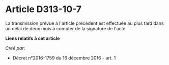 # Article D313-10-7

La transmission prévue à l'article précédent est effectuée au plus tard dans un délai de deux mois à compter de la signature
de l'acte.

**Liens relatifs à cet article**

_Créé par_:

  - Décret n°2016-1759 du 16 décembre 2016 - art. 1
